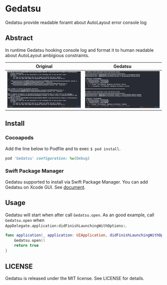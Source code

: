 # Gedatsu
Gedatsu provide readable foramt about AutoLayout error console log

## Abstract
In runtime Gedatsu hooking console log and format it to human readable about AutoLayout ambigious constraints.

| Original |  Gedatsu  |
| ---- | ---- |
|  <img width="100%" src="docs/autolayout.png" />  |  <img width="100%" src="docs/gedatsu.png" />  |

## Install
### Cocoapods
Add the line below to Podfile and to exec `$ pod install`.
```ruby
pod 'Gedatsu' configuration: %w(Debug)
```

### Swift Package Manager
Gedatsu supported to install via Swift Package Manager.
You can add Gedatsu on Xcode GUI. See [document](https://developer.apple.com/documentation/xcode/adding_package_dependencies_to_your_app). 

## Usage
Gedatsu will start when after call `Gedatsu.open`.
As an good example, call `Gedatsu.open` when `AppDelegate.application:didFinishLaunchingWithOptions:`.

```swift
func application(_ application: UIApplication, didFinishLaunchingWithOptions launchOptions: [UIApplication.LaunchOptionsKey: Any]?) -> Bool {
    Gedatsu.open()
    return true
}
```

## LICENSE
Gedatsu is released under the MIT license. See LICENSE for details.
